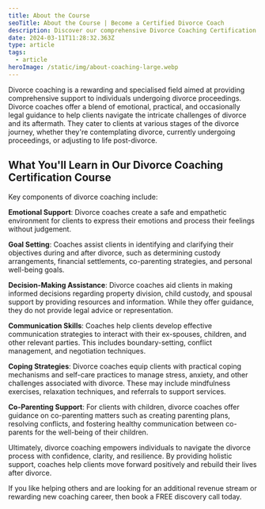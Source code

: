 ```yaml
---
title: About the Course
seoTitle: About the Course | Become a Certified Divorce Coach
description: Discover our comprehensive Divorce Coaching Certification Course. Gain the skills and knowledge to become a certified divorce coach.
date: 2024-03-11T11:28:32.363Z
type: article
tags:
  - article
heroImage: /static/img/about-coaching-large.webp
---
```

Divorce coaching is a rewarding and specialised field aimed at providing comprehensive support to individuals undergoing divorce proceedings. Divorce coaches offer a blend of emotional, practical, and occasionally legal guidance to help clients navigate the intricate challenges of divorce and its aftermath. They cater to clients at various stages of the divorce journey, whether they're contemplating divorce, currently undergoing proceedings, or adjusting to life post-divorce.

## What You'll Learn in Our Divorce Coaching Certification Course

Key components of divorce coaching include:

**Emotional Support**: Divorce coaches create a safe and empathetic environment for clients to express their emotions and process their feelings without judgement.

**Goal Setting**: Coaches assist clients in identifying and clarifying their objectives during and after divorce, such as determining custody arrangements, financial settlements, co-parenting strategies, and personal well-being goals.

**Decision-Making Assistance**: Divorce coaches aid clients in making informed decisions regarding property division, child custody, and spousal support by providing resources and information. While they offer guidance, they do not provide legal advice or representation.

**Communication Skills**: Coaches help clients develop effective communication strategies to interact with their ex-spouses, children, and other relevant parties. This includes boundary-setting, conflict management, and negotiation techniques.

**Coping Strategies**: Divorce coaches equip clients with practical coping mechanisms and self-care practices to manage stress, anxiety, and other challenges associated with divorce. These may include mindfulness exercises, relaxation techniques, and referrals to support services.

**Co-Parenting Support**: For clients with children, divorce coaches offer guidance on co-parenting matters such as creating parenting plans, resolving conflicts, and fostering healthy communication between co-parents for the well-being of their children.

Ultimately, divorce coaching empowers individuals to navigate the divorce process with confidence, clarity, and resilience. By providing holistic support, coaches help clients move forward positively and rebuild their lives after divorce.

If you like helping others and are looking for an additional revenue stream or rewarding new coaching career, then book a FREE discovery call today.
